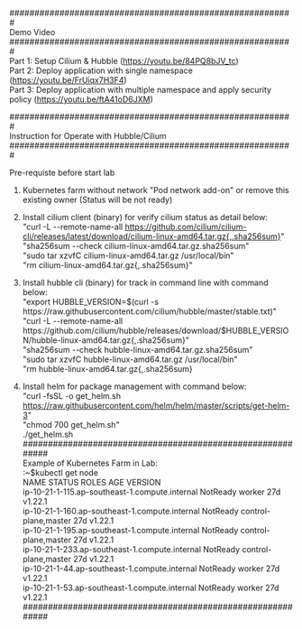 #########################################################         
Demo Video                  
#########################################################            
Part 1: Setup Cilium & Hubble (https://youtu.be/84PQ8bJV_tc)                  
Part 2: Deploy application with single namespace (https://youtu.be/FrUiqx7H3F4)                  
Part 3: Deploy application with multiple namespace and apply security policy (https://youtu.be/ftA41oD6JXM)                  

#########################################################                  
 Instruction for Operate with Hubble/Cilium                                                                                                 
#########################################################

 Pre-requiste before start lab                                                                                                             
 1. Kubernetes farm without network "Pod network add-on" or remove this existing owner (Status will be not ready)                          
                                                                                                                                           
 2. Install cilium client (binary) for verify cilium status as detail below:                                                               
    "curl -L --remote-name-all https://github.com/cilium/cilium-cli/releases/latest/download/cilium-linux-amd64.tar.gz{,.sha256sum}"       
    "sha256sum --check cilium-linux-amd64.tar.gz.sha256sum"                                                                                
    "sudo tar xzvfC cilium-linux-amd64.tar.gz /usr/local/bin"                                                                              
    "rm cilium-linux-amd64.tar.gz{,.sha256sum}"                                                                                            
                                                                                                                                           
 3. Install hubble cli (binary) for track in command line with command below:                                                              
    "export HUBBLE_VERSION=$(curl -s https://raw.githubusercontent.com/cilium/hubble/master/stable.txt)"                                   
    "curl -L --remote-name-all https://github.com/cilium/hubble/releases/download/$HUBBLE_VERSION/hubble-linux-amd64.tar.gz{,.sha256sum}"  
    "sha256sum --check hubble-linux-amd64.tar.gz.sha256sum"                                                                                
    "sudo tar xzvfC hubble-linux-amd64.tar.gz /usr/local/bin"                                                                              
    "rm hubble-linux-amd64.tar.gz{,.sha256sum}                                                                                             
                                                                                                                                           
 4. Install helm for package management with command below:                                                                                
    "curl -fsSL -o get_helm.sh https://raw.githubusercontent.com/helm/helm/master/scripts/get-helm-3"                                      
    "chmod 700 get_helm.sh"                                                                                                                
   ./get_helm.sh                                                                                                                               
###########################################################                  
 Example of Kubernetes Farm in Lab:                                                                
 :~$kubectl get node                                                                                                                       
 NAME                                             STATUS     ROLES                  AGE   VERSION                                          
 ip-10-21-1-115.ap-southeast-1.compute.internal   NotReady   worker                 27d   v1.22.1                                          
 ip-10-21-1-160.ap-southeast-1.compute.internal   NotReady   control-plane,master   27d   v1.22.1                                          
 ip-10-21-1-195.ap-southeast-1.compute.internal   NotReady   control-plane,master   27d   v1.22.1                                          
 ip-10-21-1-233.ap-southeast-1.compute.internal   NotReady   control-plane,master   27d   v1.22.1                                          
 ip-10-21-1-44.ap-southeast-1.compute.internal    NotReady   worker                 27d   v1.22.1                                          
 ip-10-21-1-53.ap-southeast-1.compute.internal    NotReady   worker                 27d   v1.22.1                                          
###########################################################                  
